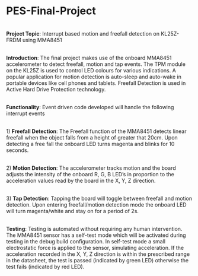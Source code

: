 # PES-Final-Project

<br/>**Project Topic**: Interrupt based motion and freefall detection on KL25Z-FRDM using MMA8451

<br/>**Introduction**: The final project makes use of the onboard MMA8451 accelerometer to detect freefall, motion and tap events. The TPM module on the KL25Z is used to control LED colours for various indications. A popular application for motion detection is auto-sleep and auto-wake in portable devices like cell phones and tablets. Freefall Detection is used in Active Hard Drive Protection technology.

<br/>**Functionality**: Event driven code developed will handle the following interrupt events

<br/>1) **Freefall Detection**: The Freefall function of the MMA8451 detects linear freefall when the object falls from a height of greater that 20cm. Upon detecting a free fall the onboard LED turns magenta and blinks for 10 seconds.

<br/>2) **Motion Detection**: The accelerometer tracks motion and the board adjusts the intensity of the onboard R, G, B LED’s in proportion to the acceleration values read by the board in the X, Y, Z direction.

<br/>3) **Tap Detection**: Tapping the board will toggle between freefall and motion detection. Upon entering freefall/motion detection mode the onboard LED will turn magenta/white and stay on for a period of 2s.

<br/>**Testing**: Testing is automated without requiring any human intervention. The MMA8451 sensor has a self-test mode which will be activated during testing in the debug build configuration. In self-test mode a small electrostatic force is applied to the sensor, simulating acceleration. If the acceleration recorded in the X, Y, Z direction is within the prescribed range in the datasheet, the test is passed (indicated by green LED) otherwise the test fails (indicated by red LED).
